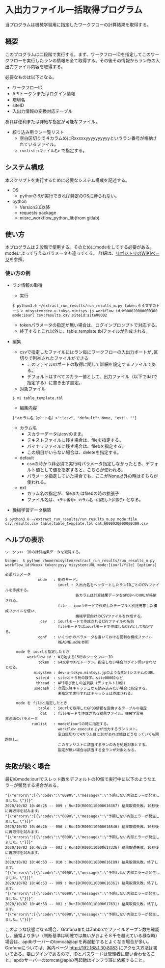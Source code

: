 # 入出力ファイル一括取得プログラム

当プログラムは機械学習用に指定したワークフローの計算結果を取得する。

## 概要　

このプログラムは二段階で実行する。まず、ワークフローIDを指定してこのワークフローを実行したランの情報を全て取得する。その後その情報からラン毎の入出力ファイル内容を取得する。

必要なものは以下となる。

* ワークフローID
* APIトークンまたはログイン情報
* 環境名
* siteID
* 入出力情報の変換対応テーブル

あれば便利または詳細な指定が可能なファイル。
* 絞り込み用ラン一覧リスト
  + 空白区切りで４カラムめにRxxxxxyyyyyyyyyyというラン番号が格納されているファイル。
  + ```runlist:<ファイル名>``` で指定する。

## システム構成

本スクリプトを実行するために必要なシステム構成を記述する。

* OS
  + python3.6が実行できれば特定のOSに縛られない。
* python
  + Version3.6以降
  + requests package
  + misrc_workflow_python_lib(from gitlab)


## 使い方

本プログラムは２段階で使用する。そのためにmodeをしてする必要がある。modeによって与えるパラメータも違ってくる。
詳細は、[リポジトリのWIKIページ](https://gitlab.mintsys.jp/midev/extract_run_results/-/wikis/%E5%8B%95%E4%BD%9C%E4%BB%95%E6%A7%98)を参照。

### 使い方の例
* ラン情報の取得
  + 実行
  ```
  $ python3.6 ~/extract_run_results/run_results_m.py token:６４文字のトークン misystem:dev-u-tokyo.mintsys.jp workflow_id:W000020000000300 mode:iourl csv:results.csv siteid:site00002
  ```
  + tokenパラメータの指定が無い場合は、ログインプロンプトで対応する。
  + 終了するとこれ以外に、table_template.tblファイルが作成される。

* 編集
  + csvで指定したファイルにはラン毎にワークフローの入出力ポートが```,```区切りで列挙されたファイルができる
    - このファイルのポートの取得に関して詳細を設定するファイルである。
    - デフォルトはすべてスカラー値として、出力ファイル（以下でdatで指定する）に書き出す設定。
  + 対象ファイル
  ```
  $ vi table_template.tbl
  ```
  + 編集内容
  ```
  {"<カラム名（ポート名）>":"csv", "default": None, "ext": ""}
  ```
  + カラム名
    - スカラーデータはcsvのまま。
    - テキストファイルに残す場合は、fileを指定する。
    - バイナリファイルに残す場合は、filebを指定する。
    - この項目がいらない場合は、deleteを指定する。
  + default
    - csvの時かつ非必須で実行時パラメータ指定しなかったとき、デフォルト値として値を指定すると、こちらが使われる。
    - パラメータ指定していた場合でも、ここがNone以外の時はそちらが使われる。
  + ext
    - カラム名の指定が、fileまたはfilebの時の拡張子
    - ファイル名は、```<ラン番号>_カラム名.<指定した拡張子>``` となる。

* 機械学習データ構築
```
$ python3.6 ~/extract_run_results/run_results_m.py mode:file csv:results.csv table:table_template.tbl dat:W000020000000300.csv
```
 
## ヘルプの表示

```
ワークフローIDの計算結果データを取得する。

Usage:  $ python /home/misystem/extract_run_results/run_results_m.py workflow_id:Mxxxx token:yyyy misystem:URL mode:[iourl/file] [options]

必須パラメータ
               mode   : 動作モード。
                        iourl : 入出力名をヘッダーとしたランIDごとのCSVファイルを作成する。
                                各カラムは計算結果データをGPDBへのURLが格納される。
                        file : iourlモードで作成したテーブルと別途用意した構成ファイルを使い、
                                機械学習向けのCSVファイルを作成する。 
                csv   : iourlモードで作成されるCSVファイルの名前
                        fileモードではiourlモードで作成したCSVとして指定する。
               conf   : いくつかのパラメータを書いておける便利な構成ファイル
                        README.mdを参照

     mode を iourlと指定したとき
          workflow_id : Wで始まる15桁のワークフローID
               token  : 64文字のAPIトークン。指定しない場合ログイン問い合わせとなる。
             misystem : dev-u-tokyo.mintsys.jpのようなMIntシステムのURL
              siteid  : siteと＋５桁の数字。site00002など
              thread  : API呼び出しの並列数（デフォルト10個）
             usecash  : 次回以降キャッシュから読み込みたい場合に指定する。
                        未指定で実行すればキャッシュは作成される。

     mode を fileと指定したとき
               table  : iourlで取得したGPDB情報を変換するテーブルの指定
                dat   : fileモードで作成される結果ファイル。機械学習用
非必須のパラメータ
            runlist   : modeがiourlの時に指定する。
                        workflow_execute.pyが出力するランリスト。
                        空白区切りで4カラム目にIDがあれば他はどうなっていても問題無し。
                        このランリストに該当するランのみを処理対象とする。
                        指定が無い場合は該当する全ランが対象となる。

```

## 失敗が続く場合
最初のmode:iourlでスレッド数をデフォルトの10個で実行中に以下のようなエラーが頻発する場合がある。
```
"{\"errors\":[{\"code\":\"0090\",\"message\":\"予期しない内部エラーが発生しました。\"}]}"
2020/10/02 10:46:25 -- 009 : RunID(R000110000616367) 結果取得失敗。10秒後に再取得を試みます。
"{\"errors\":[{\"code\":\"0090\",\"message\":\"予期しない内部エラーが発生しました。\"}]}"
2020/10/02 10:46:26 -- 006 : RunID(R000110000616846) 結果取得失敗。10秒後に再取得を試みます。
"{\"errors\":[{\"code\":\"0090\",\"message\":\"予期しない内部エラーが発生しました。\"}]}"
2020/10/02 10:46:26 -- 003 : RunID(R000110000617326) 結果取得失敗。10秒後に再取得を試みます。
...
2020/10/02 10:46:53 -- 010 : RunID(R000110000616189) 結果取得失敗。終了します。
"{\"errors\":[{\"code\":\"0090\",\"message\":\"予期しない内部エラーが発生しました。\"}]}"
2020/10/02 10:46:53 -- 009 : RunID(R000110000616361) 結果取得失敗。終了します。
"{\"errors\":[{\"code\":\"0090\",\"message\":\"予期しない内部エラーが発生しました。\"}]}"
2020/10/02 10:46:53 -- 001 : RunID(R000110000617631) 結果取得失敗。終了します。
"{\"errors\":[{\"code\":\"0090\",\"message\":\"予期しない内部エラーが発生しました。\"}]}"
```
このような状態になる場合、GrafanaまたはZabbixでファイルオープン数を確認し、通常より多い（判断基準は明確では無いがおよそ８千を越えている様な時）場合は、apdbサーバーのtomcat@apiを再起動するとよくなる場合が多い。Grafanaについては、案内ページ http://192.168.1.30:8083 にアクセス方法は書いてある。要ログインであるので、IDとパスワードは管理者に問い合わせること。apdbサーバーのtomcat@apiの再起動はインフラ班に依頼すること。

